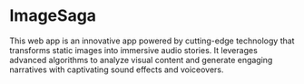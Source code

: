 # ImageSaga
This web app is an innovative app powered by cutting-edge technology that transforms static images into immersive audio stories. It leverages advanced algorithms to analyze visual content and generate engaging narratives with captivating sound effects and voiceovers.
